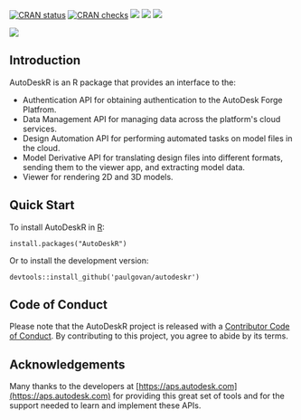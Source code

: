 <!-- badges: start -->
[![CRAN status](https://www.r-pkg.org/badges/version/AutoDeskR)](https://CRAN.R-project.org/package=AutoDeskR)
[![CRAN checks](https://badges.cranchecks.info/summary/AutoDeskR.svg)](https://cran.r-project.org/web/checks/check_results_AutoDeskR.html)
[![](http://cranlogs.r-pkg.org/badges/last-month/AutoDeskR)](https://cran.r-project.org/package=AutoDeskR)
[![](http://cranlogs.r-pkg.org/badges/grand-total/AutoDeskR)](https://cran.r-project.org/package=AutoDeskR)
[![](https://img.shields.io/badge/doi-10.32614/CRAN.package.AutoDeskR-green.svg)](https://doi.org/10.32614/CRAN.package.AutoDeskR)
<!-- badges: end -->

![](https://github.com/paulgovan/AutoDeskR/blob/master/inst/images/basicSample.png?raw=true)

## Introduction
AutoDeskR is an R package that provides an interface to the:

* Authentication API for obtaining authentication to the AutoDesk Forge Platfrom.
* Data Management API for managing data across the platform's cloud services. 
* Design Automation API for performing automated tasks on model files in the cloud.
* Model Derivative API for translating design files into different formats, sending them to the viewer app, and extracting model data.
* Viewer for rendering 2D and 3D models.

## Quick Start
To install AutoDeskR in [R](https://www.r-project.org):

```
install.packages("AutoDeskR")
```

Or to install the development version:

```
devtools::install_github('paulgovan/autodeskr')
```

## Code of Conduct
Please note that the AutoDeskR project is released with a [Contributor Code of Conduct](http://paulgovan.github.io/AutoDeskR/CODE_OF_CONDUCT.html). By contributing to this project, you agree to abide by its terms.

## Acknowledgements
Many thanks to the developers at [https://aps.autodesk.com](https://aps.autodesk.com) for providing this great set of tools and for the support needed to learn and implement these APIs.
